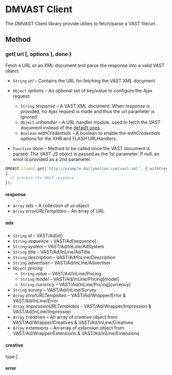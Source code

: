 # DMVAST Client

The DMVAST Client library provide utilies to fetch/parse a VAST file/url.

## Method

### get( url [, options ], done )
Fetch a URL or an XML document and parse the response into a valid VAST object.

* `String` *url* – Contains the URL for fetching the VAST XML document.

* `Object` *options* – An optional set of key/value to configure the Ajax request:
  * `String` *response* – A VAST XML document. When *response* is provided, no Ajax request is made and thus the *url* parameter is ignored.
  * `Object` *urlhandler* – A URL handler module, used to fetch the VAST document instead of the [default ones](https://github.com/dailymotion/vast-client-js/tree/master/src/urlhandlers).
  * `Boolean` *withCredentials* – A boolean to enable the *withCredentials* options for the XHR and FLASH URLHandlers.

* `Function` *done* – Method to be called once the VAST document is parsed. The VAST JS object is passed as the 1st parameter. If null, an error is provided as a 2nd parameter.

``` javascript
DMVAST.client.get('http://example.dailymotion.com/vast.xml', { withCredentials: true }, function(response, error)
{
  // process the VAST response
});
```

#### response
* `Array` *ads* – A collection of `ad` object
* `Array` *errorURLTemplates* – An array of URL

##### ads
* `String` *id* – VAST/Ad[id]
* `String` *sequence* – VAST/Ad[sequence]
* `String` *system* – VAST/Ad/InLine/AdSystem
* `String` *title* – VAST/Ad/InLine/AdTitle
* `String` *description* – VAST/Ad/InLine/Description
* `String` *advertiser* – VAST/Ad/InLine/Advertiser
* `Object` *pricing*
  * `String` *value* – VAST/Ad/InLine/Pricing
  * `String` *model* – VAST/Ad/InLine/Pricing[model]
  * `String` *currency* – VAST/Ad/InLine/Pricing[currency]
* `String` *survey* – VAST/Ad/InLine/Survey
* `Array` *errorURLTemplates* – VAST/Ad/Wrapper/Error & VAST/Ad/InLine/Error
* `Array` *impressionURLTemplates* – VAST/Ad/Wrapper/Impression & VAST/Ad/InLine/Impression
* `Array` *creatives* – An array of *creative* object from VAST/Ad/Wrapper/Creatives & VAST/Ad/InLine/Creatives
* `Array` *extensions* – An array of *extension* object from VAST/Ad/Wrapper/Extensions & VAST/Ad/InLine/Extensions

#### creative

type |

#### error
